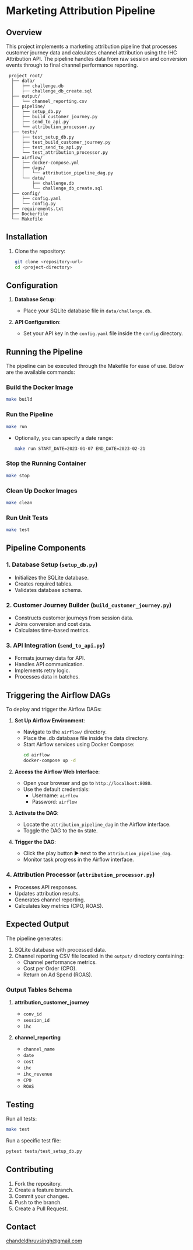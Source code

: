 # Marketing Attribution Pipeline

## Overview
This project implements a marketing attribution pipeline that processes customer journey data and calculates channel attribution using the IHC Attribution API. The pipeline handles data from raw session and conversion events through to final channel performance reporting.

     project_root/
      ├── data/
      │   ├── challenge.db
      │   ├── challenge_db_create.sql
      ├── output/
      │   └── channel_reporting.csv
      ├── pipeline/
      │   ├── setup_db.py
      │   ├── build_customer_journey.py
      │   ├── send_to_api.py
      │   └── attribution_processor.py
      ├── tests/
      │   ├── test_setup_db.py
      │   ├── test_build_customer_journey.py
      │   ├── test_send_to_api.py
      │   └── test_attribution_processor.py
      ├── airflow/
      │   ├── docker-compose.yml
      │   ├── dags/
      │   │   └── attribution_pipeline_dag.py
      │   └── data/
      │       ├── challenge.db
      │       └── challenge_db_create.sql
      ├── config/
      │   ├── config.yaml
      │   └── config.py
      ├── requirements.txt
      ├── Dockerfile
      └── Makefile

## Installation

1. Clone the repository:
   ```bash
   git clone <repository-url>
   cd <project-directory>
   ```

## Configuration

1. **Database Setup**:
   - Place your SQLite database file in `data/challenge.db`.

2. **API Configuration**:
   - Set your API key in the `config.yaml` file inside the `config` directory.

## Running the Pipeline

The pipeline can be executed through the Makefile for ease of use. Below are the available commands:

### Build the Docker Image
```bash
make build
```

### Run the Pipeline
```bash
make run
```
- Optionally, you can specify a date range:
   ```bash
   make run START_DATE=2023-01-07 END_DATE=2023-02-21
   ```

### Stop the Running Container
```bash
make stop
```

### Clean Up Docker Images
```bash
make clean
```

### Run Unit Tests
```bash
make test
```

## Pipeline Components

### 1. Database Setup (`setup_db.py`)
- Initializes the SQLite database.
- Creates required tables.
- Validates database schema.

### 2. Customer Journey Builder (`build_customer_journey.py`)
- Constructs customer journeys from session data.
- Joins conversion and cost data.
- Calculates time-based metrics.

### 3. API Integration (`send_to_api.py`)
- Formats journey data for API.
- Handles API communication.
- Implements retry logic.
- Processes data in batches.

## Triggering the Airflow DAGs

To deploy and trigger the Airflow DAGs:

1. **Set Up Airflow Environment**:
   - Navigate to the `airflow/` directory.
   - Place the .db database file inside the data directory.
   - Start Airflow services using Docker Compose:
     ```bash
     cd airflow
     docker-compose up -d
     ```

2. **Access the Airflow Web Interface**:
   - Open your browser and go to `http://localhost:8080`.
   - Use the default credentials:
     - Username: `airflow`
     - Password: `airflow`

3. **Activate the DAG**:
   - Locate the `attribution_pipeline_dag` in the Airflow interface.
   - Toggle the DAG to the `On` state.

4. **Trigger the DAG**:
   - Click the play button ▶️ next to the `attribution_pipeline_dag`.
   - Monitor task progress in the Airflow interface.

### 4. Attribution Processor (`attribution_processor.py`)
- Processes API responses.
- Updates attribution results.
- Generates channel reporting.
- Calculates key metrics (CPO, ROAS).

## Expected Output

The pipeline generates:
1. SQLite database with processed data.
2. Channel reporting CSV file located in the `output/` directory containing:
   - Channel performance metrics.
   - Cost per Order (CPO).
   - Return on Ad Spend (ROAS).

### Output Tables Schema
1. **attribution_customer_journey**
   - `conv_id`
   - `session_id`
   - `ihc`

2. **channel_reporting**
   - `channel_name`
   - `date`
   - `cost`
   - `ihc`
   - `ihc_revenue`
   - `CPO`
   - `ROAS`

## Testing

Run all tests:
```bash
make test
```


Run a specific test file:
```bash
pytest tests/test_setup_db.py
```

## Contributing

1. Fork the repository.
2. Create a feature branch.
3. Commit your changes.
4. Push to the branch.
5. Create a Pull Request.

## Contact

chandeldhruvsingh@gmail.com
